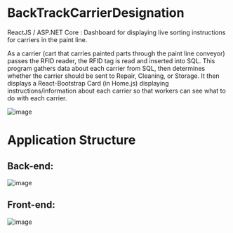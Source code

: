 # BackTrackCarrierDesignation

  ReactJS / ASP.NET Core : Dashboard for displaying live sorting instructions for carriers in the paint line.
  
  As a carrier (cart that carries painted parts through the paint line conveyor) passes the RFID reader, the RFID tag is read and inserted into SQL. 
  This program gathers data about each carrier from SQL, then determines whether the carrier should be sent to Repair, Cleaning, or Storage. 
  It then displays a React-Bootstrap Card (in Home.js) displaying instructions/information about each carrier so that workers can see what to do with each carrier.
  
![image](https://user-images.githubusercontent.com/32852124/94740299-690a3900-0340-11eb-87a0-358796ba7429.png)

# Application Structure
## Back-end:
![image](https://user-images.githubusercontent.com/32852124/94743601-a624fa00-0345-11eb-87c3-e854825b6fff.png)

## Front-end: 
![image](https://user-images.githubusercontent.com/32852124/94743847-0ae05480-0346-11eb-809a-5f3433977006.png)
